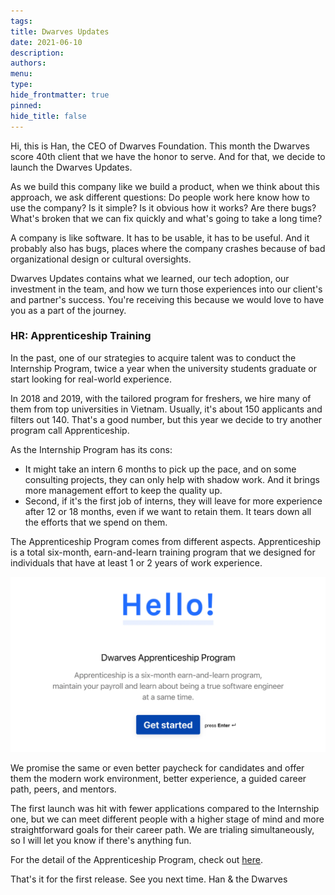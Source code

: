 ```yaml
---
tags: 
title: Dwarves Updates
date: 2021-06-10
description: 
authors: 
menu: 
type: 
hide_frontmatter: true
pinned: 
hide_title: false
---
```

Hi, this is Han, the CEO of Dwarves Foundation. This month the Dwarves score 40th client that we have the honor to serve. And for that, we decide to launch the Dwarves Updates.

As we build this company like we build a product, when we think about this approach, we ask different questions: Do people work here know how to use the company? Is it simple? Is it obvious how it works? Are there bugs? What's broken that we can fix quickly and what's going to take a long time?

A company is like software. It has to be usable, it has to be useful. And it probably also has bugs, places where the company crashes because of bad organizational design or cultural oversights.

Dwarves Updates contains what we learned, our tech adoption, our investment in the team, and how we turn those experiences into our client's and partner's success. You're receiving this because we would love to have you as a part of the journey.

### HR: Apprenticeship Training
In the past, one of our strategies to acquire talent was to conduct the Internship Program, twice a year when the university students graduate or start looking for real-world experience.

In 2018 and 2019, with the tailored program for freshers, we hire many of them from top universities in Vietnam. Usually, it's about 150 applicants and filters out 140. That's a good number, but this year we decide to try another program call Apprenticeship.

As the Internship Program has its cons:
- It might take an intern 6 months to pick up the pace, and on some consulting projects, they can only help with shadow work. And it brings more management effort to keep the quality up.
- Second, if it's the first job of interns, they will leave for more experience after 12 or 18 months, even if we want to retain them. It tears down all the efforts that we spend on them.

The Apprenticeship Program comes from different aspects. Apprenticeship is a total six-month, earn-and-learn training program that we designed for individuals that have at least 1 or 2 years of work experience.

![](newsletter/assets/dwarves-updates-20240312105331395.webp)

We promise the same or even better paycheck for candidates and offer them the modern work environment, better experience, a guided career path, peers, and mentors.

The first launch was hit with fewer applications compared to the Internship one, but we can meet different people with a higher stage of mind and more straightforward goals for their career path. We are trialing simultaneously, so I will let you know if there's anything fun.

For the detail of the Apprenticeship Program, check out [here](https://github.com/dwarvesf/WeAreHiring/blob/master/open-positions/Apprentice.md).

That's it for the first release. See you next time.
Han & the Dwarves
